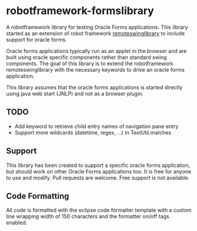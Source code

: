 # robotframework-formslibrary

A robotframework library for testing Oracle Forms applications.
This library started as an extension of robot framework [remoteswinglibrary](https://github.com/robotframework/remoteswinglibrary) to include support for oracle forms.

Oracle forms applications typically run as an applet in the browser and are built using oracle specific components rather than standard swing components.
The goal of this library is to extend the robotframework remoteswinglibrary with the necessary keywords to drive an oracle forms application.

This library assumes that the oracle forms applications is started directly using java web start (JNLP) and not as a browser plugin.


## TODO
* Add keyword to retrieve child entry names of navigation pane entry 
* Support more wildcards (datetime, regex, ...) in TextUtil.matches

## Support

This library has been created to support a specific oracle forms application, but should work on other Oracle Forms applications too. It is free for anyone to use and modify. Pull requests are welcome.
Free support is not available.

## Code Formatting

All code is formatted with the eclipse code formatter template with a custom line wrapping width of 150 characters and the formatter on/off tags enabled.
